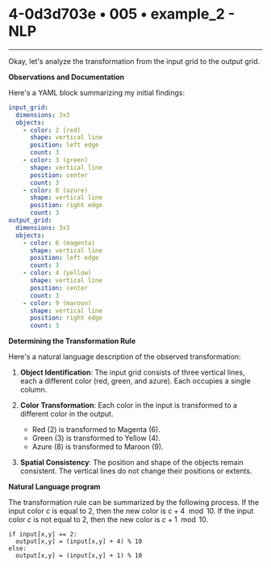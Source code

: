 # 4-0d3d703e • 005 • example_2 - NLP

---
Okay, let's analyze the transformation from the input grid to the output grid.

**Observations and Documentation**

Here's a YAML block summarizing my initial findings:

```yaml
input_grid:
  dimensions: 3x3
  objects:
    - color: 2 (red)
      shape: vertical line
      position: left edge
      count: 3
    - color: 3 (green)
      shape: vertical line
      position: center
      count: 3
    - color: 8 (azure)
      shape: vertical line
      position: right edge
      count: 3
output_grid:
  dimensions: 3x3
  objects:
    - color: 6 (magenta)
      shape: vertical line
      position: left edge
      count: 3
    - color: 4 (yellow)
      shape: vertical line
      position: center
      count: 3
    - color: 9 (maroon)
      shape: vertical line
      position: right edge
      count: 3
```

**Determining the Transformation Rule**

Here's a natural language description of the observed transformation:

1.  **Object Identification**: The input grid consists of three vertical lines, each a different color (red, green, and azure). Each occupies a single column.

2.  **Color Transformation**: Each color in the input is transformed to a different color in the output.
    *   Red (2) is transformed to Magenta (6).
    *   Green (3) is transformed to Yellow (4).
    *   Azure (8) is transformed to Maroon (9).

3. **Spatial Consistency**: The position and shape of the objects remain consistent. The vertical lines do not change their positions or extents.

**Natural Language program**

The transformation rule can be summarized by the following process.
If the input color $c$ is equal to 2, then the new color is $c + 4 \mod 10$.
If the input color $c$ is not equal to 2, then the new color is $c + 1 \mod 10$.

```
if input[x,y] == 2:
  output[x,y] = (input[x,y] + 4) % 10
else:
  output[x,y] = (input[x,y] + 1) % 10
```

